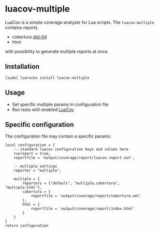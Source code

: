 luacov-multiple
================

LuaCov is a simple coverage analyzer for Lua scripts. The `luacov-multiple`
contains reports
* cobertura [dtd-04](https://github.com/cobertura/web/blob/master/htdocs/xml/coverage-04.dtd)
* html

with possibility to generate multiple reports at once.

## Installation

`[sudo] luarocks install luacov-multiple`

## Usage

 * Set specific multiple params in configuration file
 * Run tests with enabled [LuaCov](https://github.com/keplerproject/luacov)
 
 ## Specific configuration

The configuration file may contain a specific params:
```
local configuration = {
	-- standard luacov configuration keys and values here
    runreport = true,
    reportfile = 'output/coverage/report/luacov.report.out',

    -- multiple settings
    reporter = "multiple",

    multiple = {
        reporters = {"default", "multiple.cobertura", "multiple.html"},
        cobertura = {
            reportfile = 'output/coverage/report/cobertura.xml'
        },
        html = {
            reportfile = 'output/coverage/report/index.html'
        }
    }
}
return configuration
```